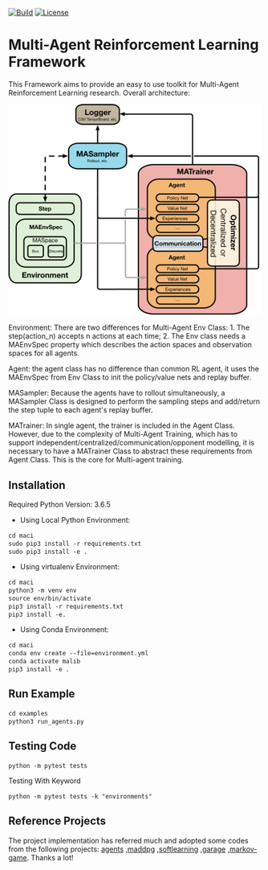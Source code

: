 [![Build](https://travis-ci.com/ying-wen/malib.svg?branch=master)](./VERSION)
[![License](https://img.shields.io/badge/license-MIT-blue.svg)](./LICENSE)


# Multi-Agent Reinforcement Learning Framework

This Framework aims to provide an easy to use toolkit for
Multi-Agent Reinforcement Learning research.
Overall architecture:

![processes](./docs/architecture.png)

Environment: There are two differences for Multi-Agent Env Class: 1. The step(action_n) accepts n actions at each time; 2. The Env class needs a MAEnvSpec property which describes the action spaces and observation spaces for all agents.

Agent: the agent class has no difference than common RL agent, it uses the MAEnvSpec from Env Class to init the policy/value nets and replay buffer.

MASampler: Because the agents have to rollout simultaneously, a MASampler Class is designed to perform the sampling steps and add/return the step tuple to each agent's replay buffer.

MATrainer: In single agent, the trainer is included in the Agent Class. However, due to the complexity of Multi-Agent Training, which has to support independent/centralized/communication/opponent modelling, it is necessary to have a MATrainer Class to abstract these requirements from Agent Class. This is the core for Multi-agent training.

## Installation

Required Python Version: 3.6.5

* Using Local Python Environment:

 ```shell
cd maci
sudo pip3 install -r requirements.txt
sudo pip3 install -e .
 ```

* Using virtualenv Environment:

```shell
cd maci
python3 -m venv env
source env/bin/activate
pip3 install -r requirements.txt
pip3 install -e.
```

* Using Conda Environment:

```shell
cd maci
conda env create --file=environment.yml
conda activate malib
pip3 install -e .

```


## Run Example

```shell
cd examples
python3 run_agents.py
```

## Testing Code

```shell
python -m pytest tests
```

Testing With Keyword

```shell
python -m pytest tests -k "environments"
```


## Reference Projects
The project implementation has referred much and adopted some codes from the following projects:
[agents](https://github.com/tensorflow/agents)
,[maddpg](https://github.com/openai/maddpg)
,[softlearning](https://github.com/rail-berkeley/softlearning)
,[garage](https://github.com/rlworkgroup/garage)
,[markov-game](https://github.com/aijunbai/markov-game). Thanks a lot!
